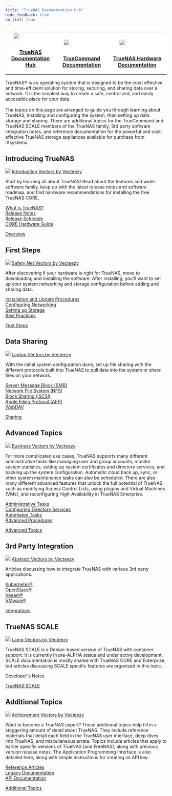```yaml
---
title: "TrueNAS Documentation Hub"
hide_feedback: true
no_list: true
---
```


<table>
	<tr style="background-color:white;border:hidden;display:flex;justify-content:space-between;align-items:flex-end;">
		<th style="border:hidden;"><a href="/hub/" title="TrueNAS Documentation Hub"><img src="/images/truenas_open_storage-logo-full-color-rgb.png" style="display:block;margin:auto;;max-width:75%;padding-bottom:1em;"><p style="text-align:center">TrueNAS Documentation Hub</p></th>
		<th style="border:hidden;"><a href="/truecommand/" title="TrueCommand Documentation"><img src="/images/truecommand-logo-full-color-rgb.png" style="display:block;margin:auto;max-width:75%;padding-bottom:1em;"><p style="text-align:center">TrueCommand Documentation</p></th>
		<th style="border:hidden;"><a href="/hardware/" title="TrueNAS Hardware Documentation"><img src="/images/TrueNASSystems.png" style="display:block;margin:auto;max-width:65%;padding-bottom:1em;"><p style="text-align:center">TrueNAS Hardware Documentation</p></th>
	</tr>
</table>

<p style="max-width:100%;">TrueNAS® is an operating system that is designed to be the most effective and time-efficient solution for storing, securing, and sharing data over a network.
	It is the simplest way to create a safe, centralized, and easily accessible place for your data.<br><br>
	The topics on this page are arranged to guide you through learning about TrueNAS, installing and configuring the system, then setting up data storage and sharing.
	There are additional topics for the TrueCommand and TrueNAS SCALE members of the TrueNAS family, 3rd party software integration notes, and reference documentation for the powerful and cost-effective TrueNAS storage appliances available for purchase from iXsystems.
</p>

## Introducing TrueNAS

<div class="hubrow">
	<div class="imgcolumn">
		<img src="/images/co_work.jpg">
		<a class="attributionlink" href="https://www.vecteezy.com/free-vector/introduction">Introduction Vectors by Vecteezy</a>
	</div>
	<div class="textcolumn">
		<p>Start by learning all about TrueNAS!
		Read about the features and wider software family, keep up with the latest release notes and software roadmap, and find hardware recommendations for installing the free TrueNAS CORE.</p>
		<p><a href="/hub/intro/whatis/">What is TrueNAS?</a><br>
		<a href="/hub/intro/release-notes/">Release Notes</a><br>
		<a href="/hub/intro/truenas-roadmap/">Release Schedule</a><br>
		<a href="/hub/intro/corehardwareguide/">CORE Hardware Guide</a></p>
		<a class="linkbutton" href="/hub/intro/">Overview</a>
	</div>
</div>

## First Steps

<div class="hubrow">
	<div class="imgcolumn">
		<img src="/images/jump.jpg">
		<a class="attributionlink" href="https://www.vecteezy.com/free-vector/safety-net">Safety Net Vectors by Vecteezy</a>
	</div>
	<div class="textcolumn">
		<p>After discovering if your hardware is right for TrueNAS, move to downloading and installing the software.
		After installing, you'll want to set up your system networking and storage configuration before adding and sharing data.</p>
		<p><a href="/hub/initial-setup/install/">Installation and Update Procedures</a><br>
		<a href="/hub/initial-setup/networking/">Configuring Networking</a><br>
		<a href="/hub/initial-setup/storage/">Setting up Storage</a><br>
		<a href="/hub/initial-setup/best-practices/">Best Practices</a></p>
		<a class="linkbutton" href="/hub/initial-setup/">First Steps</a>
	</div>
</div>

## Data Sharing

<div class="hubrow">
	<div class="imgcolumn">
		<img src="/images/laptop.jpg">
		<a class="attributionlink" href="https://www.vecteezy.com/free-vector/laptop">Laptop Vectors by Vecteezy</a>
	</div>
	<div class="textcolumn">
		<p>With the initial system configuration done, set up file sharing with the different protocols built into TrueNAS to pull data into the system or share files on your network.</p>
		<p><a href="/hub/sharing/smb/">Server Message Block (SMB)</a><br>
		<a href="/hub/sharing/nfs/">Network File System (NFS)</a><br>
		<a href="/hub/sharing/iscsi/">Block Sharing (iSCSI)</a><br>
		<a href="/hub/sharing/afp/">Apple Filing Protocol (AFP)</a><br>
		<a href="/hub/sharing/webdav/">WebDAV</a></p>
		<a class="linkbutton" href="/hub/sharing/">Sharing</a>
	</div>
</div>

## Advanced Topics

<div class="hubrow">
	<div class="imgcolumn">
		<img src="/images/clipboard.jpg">
		<a class="attributionlink" href="https://www.vecteezy.com/free-vector/business">Business Vectors by Vecteezy</a>
	</div>
	<div class="textcolumn">
		<p>For more complicated use cases, TrueNAS supports many different administrative tasks like managing user and group accounts, monitor system statistics, setting up system certificates and directory services, and backing up the system configuration.
		Automatic cloud back up, sync, or other system maintenance tasks can also be scheduled.
		There are also many different advanced features that unlock the full potential of TrueNAS, such as modifying Access Control Lists, using plugins and Virtual Machines (VMs), and reconfiguring High-Availability in TrueNAS Enterprise.</p>
		<p><a href="/hub/tasks/administrative/">Administrative Tasks</a><br>
		<a href="/hub/tasks/directory-services/">Configuring Directory Services</a><br>
		<a href="/hub/tasks/scheduled/">Automated Tasks</a><br>
		<a href="/hub/tasks/advanced/">Advanced Procedures</a></p>
		<a class="linkbutton" href="/hub/tasks/">Advanced Topics</a>
	</div>
</div>

## 3rd Party Integration

<div class="hubrow">
	<div class="imgcolumn">
		<img src="/images/spark_idea.jpg">
		<a class="attributionlink" href="https://www.vecteezy.com/free-vector/abstract">Abstract Vectors by Vecteezy</a>
	</div>
	<div class="textcolumn">
		<p>Articles discussing how to integrate TrueNAS with various 3rd party applications.</p>
		<p><a href="/hub/solutions/kubernetes/">Kubernetes®</a><br>
		<a href="/hub/solutions/openstack/">OpenStack®</a><br>
		<a href="/hub/solutions/veeam/">Veeam®</a><br>
		<a href="/hub/solutions/vmware/">VMware®</a></p>
		<a class="linkbutton" href="/hub/solutions/">Integrations</a>
	</div>
</div>

## TrueNAS SCALE

<div class="hubrow">
	<div class="imgcolumn">
		<img src="/images/sml.jpg">
		<a class="attributionlink" href="https://www.vecteezy.com/free-vector/lamp">Lamp Vectors by Vecteezy</a>
	</div>
	<div class="textcolumn">
		<p>TrueNAS SCALE is a Debian-based version of TrueNAS with container support.
		It is currently in pre-ALPHA status and under active development.
		SCALE documentation is mostly shared with TrueNAS CORE and Enterprise, but articles discussing SCALE specific features are organized in this topic.</p>
		<p><a href="/hub/scale/dev-notes/">Developer's Notes</a></p>
		<a class="linkbutton" href="/hub/scale/">TrueNAS SCALE</a>
	</div>
</div>

## Additional Topics

<div class="hubrow">
	<div class="imgcolumn">
		<img src="/images/knowledge.jpg">
		<a class="attributionlink" href="https://www.vecteezy.com/free-vector/achievement">Achievement Vectors by Vecteezy</a>
	</div>
	<div class="textcolumn">
		<p>Want to become a TrueNAS expert?
		These additional topics help fill in a staggering amount of detail about TrueNAS.
		They include reference materials that detail each field in the TrueNAS user interface, deep dives into TrueNAS, and miscellaneous errata.
		Topics include articles that apply to earlier specific versions of TrueNAS (and FreeNAS), along with previous version release notes.
		The Application Programming Interface is also detailed here, along with simple instructions for creating an API key.</p>
		<p><a href="/hub/additional-topics/reference/">Reference Articles</a><br>
		<a href="/hub/additional-topics/legacy/">Legacy Documentation</a><br>
		<a href="/hub/additional-topics/api/">API Documentation</a></p>
		<a class="linkbutton" href="/hub/additional-topics/">Additional Topics</a>
	</div>
</div>